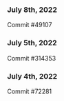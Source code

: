 ### July 8th, 2022

Commit #49107

### July 5th, 2022

Commit #314353


### July 4th, 2022

Commit #72281

